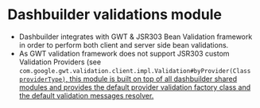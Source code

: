 Dashbuilder validations module
==============================

* Dashbuilder integrates with GWT & JSR303 Bean Validation framework in order to perform both client and server side bean validations.         
* As GWT validation framework does not support JSR303 custom Validation Providers (see <code>com.google.gwt.validation.client.impl.Validation#byProvider(Class<U> providerType)</code>, 
    this module is built on top of all dashbuilder shared modules and provides the default provider validation factory class and the default validation messages resolver.                      
